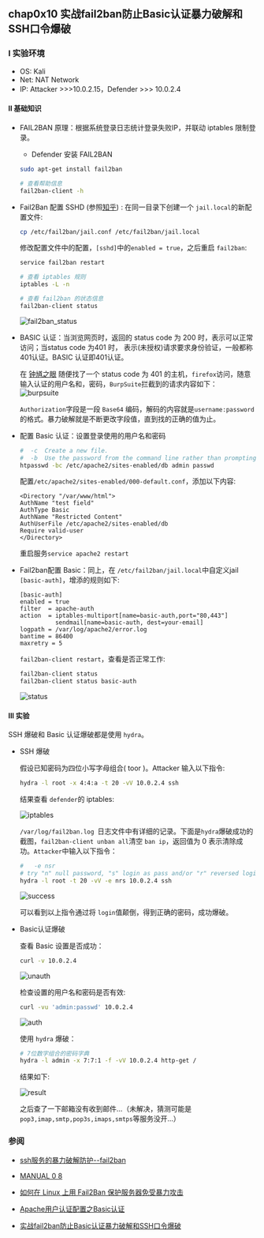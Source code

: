 ## chap0x10 实战fail2ban防止Basic认证暴力破解和SSH口令爆破

### I   实验环境

- OS: Kali  
- Net: NAT Network
-  IP: Attacker >>>10.0.2.15，Defender >>> 10.0.2.4

#### II   基础知识

- FAIL2BAN 原理：根据系统登录日志统计登录失败IP，并联动 iptables 限制登录。

  - Defender 安装 FAIL2BAN

  ```bash
  sudo apt-get install fail2ban
  
  # 查看帮助信息
  fail2ban-client -h
  ```

- Fail2Ban 配置 SSHD (参照[知乎](https://zhuanlan.zhihu.com/p/33546122)) : 在同一目录下创建一个 `jail.local`的新配置文件:

  ```bash
  cp /etc/fail2ban/jail.conf /etc/fail2ban/jail.local
  ```

  修改配置文件中的配置，`[sshd]`中的`enabled = true`，之后重启 `fail2ban`:

  ```bash
  service fail2ban restart
  
  # 查看 iptables 规则
  iptables -L -n
  
  # 查看 fail2ban 的状态信息
  fail2ban-client status
  ```

  ![fail2ban_status](image/fail2ban_status.jpg)



- BASIC 认证：当浏览网页时，返回的 status code 为 200 时，表示可以正常访问；当status code 为401  时， 表示(未授权)请求要求身份验证，一般都称401认证。BASIC 认证即401认证。

  在 [钟馗之眼](https://www.zoomeye.org/) 随便找了一个 status code 为 401 的主机，`firefox`访问，随意输入认证的用户名和，密码，`BurpSuite`拦截到的请求内容如下：
  ![burpsuite](image/burpsuite.jpg)

  `Authorization`字段是一段 `Base64` 编码，解码的内容就是`username:password`的格式。暴力破解就是不断更改字段值，直到找的正确的值为止。



- 配置 Basic 认证：设置登录使用的用户名和密码

  ```bash
  #  -c  Create a new file.
  #  -b  Use the password from the command line rather than prompting for it.
  htpasswd -bc /etc/apache2/sites-enabled/db admin passwd
  ```

  配置`/etc/apache2/sites-enabled/000-default.conf`，添加以下内容:

  ```
  <Directory "/var/www/html">     
  AuthName "test field"
  AuthType Basic                 
  AuthName "Restricted Content"  
  AuthUserFile /etc/apache2/sites-enabled/db   
  Require valid-user  
  </Directory>
  ```

  重启服务`service apache2 restart`

- Fail2ban配置 Basic：同上，在 `/etc/fail2ban/jail.local`中自定义jail `[basic-auth]`，增添的规则如下:

  ```
  [basic-auth]
  enabled = true
  filter  = apache-auth
  action  = iptables-multiport[name=basic-auth,port="80,443"]
            sendmail[name=basic-auth, dest=your-email]
  logpath = /var/log/apache2/error.log
  bantime = 86400
  maxretry = 5
  ```

  `fail2ban-client restart`，查看是否正常工作:

  ```bash
  fail2ban-client status
  fail2ban-client status basic-auth
  ```

  ![status](image/status.jpg)


#### III   实验

SSH 爆破和 Basic 认证爆破都是使用 `hydra`。

- SSH 爆破

  假设已知密码为四位小写字母组合( toor )。Attacker 输入以下指令:

  ```bash
  hydra -l root -x 4:4:a -t 20 -vV 10.0.2.4 ssh 
  ```

  结果查看 `defender`的 iptables:

  ![iptables](image/iptables.jpg)

  `/var/log/fail2ban.log `日志文件中有详细的记录。下面是`hydra`爆破成功的截图，`fail2ban-client unban all`清空 `ban ip`，返回值为 0 表示清除成功。`Attacker`中输入以下指令：

  ```bash
  #   -e nsr    
  # try "n" null password, "s" login as pass and/or "r" reversed login
  hydra -l root -t 20 -vV -e nrs 10.0.2.4 ssh 
  ```

  ![success](image/success.jpg)

  可以看到以上指令通过将 `login`值颠倒，得到正确的密码，成功爆破。

- Basic认证爆破

  查看 Basic 设置是否成功：

  ```bash
  curl -v 10.0.2.4
  ```

  ![unauth](image/unauth.jpg)

  检查设置的用户名和密码是否有效:

  ```bash
  curl -vu 'admin:passwd' 10.0.2.4
  ```

  ![auth](image/auth.jpg)

  使用 `hydra` 爆破：

  ```bash
  # 7位数字组合的密码字典
  hydra -l admin -x 7:7:1 -f -vV 10.0.2.4 http-get /
  ```

  结果如下:

  ![result](image/result.jpg)

  之后查了一下邮箱没有收到邮件...（未解决，猜测可能是`pop3,imap,smtp,pop3s,imaps,smtps`等服务没开...）



### 参阅

- [ssh服务的暴力破解防护--fail2ban](https://www.jianshu.com/p/70ee464464ff)

- [MANUAL 0 8](https://www.fail2ban.org/wiki/index.php/MANUAL_0_8#Definitions)
- [如何在 Linux 上用 Fail2Ban 保护服务器免受暴力攻击](https://zhuanlan.zhihu.com/p/33546122)

- [Apache用户认证配置之Basic认证](https://979137.com/archives/168.html)
- [实战fail2ban防止Basic认证暴力破解和SSH口令爆破](https://blog.csdn.net/jackcily/article/details/85149769)
